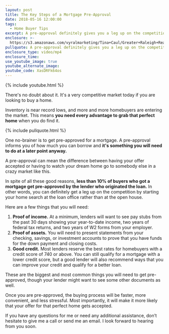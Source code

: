 ```yaml
---
layout: post
title: The Key Steps of a Mortgage Pre-Approval
date: 2018-05-16 12:00:00
tags:
  - Home Buyer Tips
excerpt: A pre-approval definitely gives you a leg up on the competition.
enclosure: >-
  https://s3.amazonaws.com/vyralmarketing/Tina+Caul/Greater+Raleigh+Real+Estate-+The+Key+Steps+of+a+Mortgage+Pre-Approval.mp4
pullquote: A pre-approval definitely gives you a leg up on the competition.
enclosure_type: video/mp4
enclosure_time:
use_youtube_image: true
youtube_alternate_image:
youtube_code: XasDRFk64os
---
```


{% include youtube.html %}

There's no doubt about it. It's a very competitive market today if you are looking to buy a home.

Inventory is near record lows, and more and more homebuyers are entering the market. This means **you need every advantage to grab that perfect home** when you do find it.

{% include pullquote.html %}

One no-brainer is to get pre-approved for a mortgage. A pre-approval informs you of how much you can borrow and **it's something you will need to do at a later point anyway.**

A pre-approval can mean the difference between having your offer accepted or having to watch your dream home go to somebody else in a crazy market like this.

In spite of all these good reasons, **less than 10% of buyers who got a mortgage get pre-approved by the lender who originated the loan.** In other words, you can definitely get a leg up on the competition by starting your home search at the loan office rather than at the open house.

Here are a few things that you will need:

1. **Proof of income.** At a minimum, lenders will want to see pay stubs from the past 30 days showing your year-to-date income, two years of federal tax returns, and two years of W2 forms from your employer.
2. **Proof of assets.** You will need to present statements from your checking, savings, or investment accounts to prove that you have funds for the down payment and closing costs.
3. **Good credit.** Most lenders reserve the best rates for homebuyers with a credit score of 740 or above. You can still qualify for a mortgage with a lower credit score, but a good lender will also recommend ways that you can improve your credit and qualify for a better loan.

These are the biggest and most common things you will need to get pre-approved, though your lender might want to see some other documents as well.

Once you are pre-approved, the buying process will be faster, more convenient, and less stressful. Most importantly, it will make it more likely that your offer for that perfect home gets accepted.

If you have any questions for me or need any additional assistance, don’t hesitate to give me a call or send me an email. I look forward to hearing from you soon.